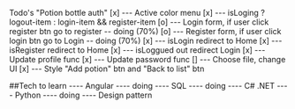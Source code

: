 Todo's "Potion bottle auth"
[x] --- Active color menu
[x] --- isLoging ? logout-item : login-item && register-item
[o] --- Login form, if user click register btn go to register -- doing (70%)
[o] --- Register form, if user click login btn go to Login  -- doing (70%)
[x] --- isLogin redirect to Home
[x] --- isRegister redirect to Home
[x] --- isLoggued out redirect Login
[x] --- Update profile func
[x] --- Update password func
[] --- Choose file, change UI
[x] --- Style "Add potion" btn and "Back to list" btn

##Tech to learn
---- Angular ---- doing
---- SQL ---- doing
---- C# .NET
---- Python ---- doing
---- Design pattern
